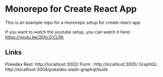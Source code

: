 # Monorepo for Create React App

This is an example repo for a monorepo setup for create-react-app

If you want to watch the youtube setup, you can watch it
here: https://youtu.be/2ljXcZrCLRk
## Links
Pokedex Rest: http://localhost:3002/
Form : http://localhost:3005/
GraphQL: http://localhost:3004/pokedex-slash-graphql/build
